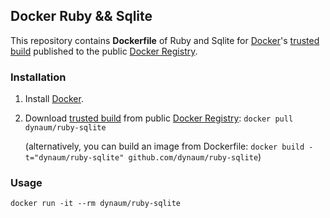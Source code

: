 ## Docker Ruby && Sqlite


This repository contains **Dockerfile** of Ruby and Sqlite for [Docker](https://www.docker.io/)'s [trusted build](https://index.docker.io/u/dynaum/ruby-sqlite/) published to the public [Docker Registry](https://index.docker.io/).



### Installation

1. Install [Docker](https://www.docker.io/).

2. Download [trusted build](https://index.docker.io/u/dynaum/ruby-sqlite/) from public [Docker Registry](https://index.docker.io/): `docker pull dynaum/ruby-sqlite`

   (alternatively, you can build an image from Dockerfile: `docker build -t="dynaum/ruby-sqlite" github.com/dynaum/ruby-sqlite`)


### Usage

    docker run -it --rm dynaum/ruby-sqlite

